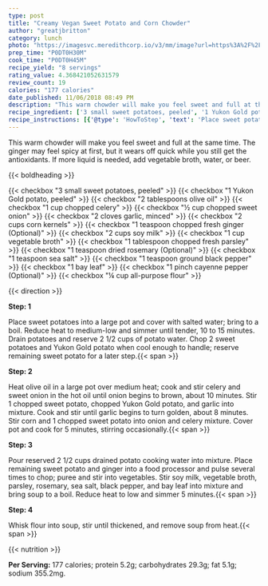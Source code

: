 ```yaml
---
type: post
title: "Creamy Vegan Sweet Potato and Corn Chowder"
author: "greatjbritton"
category: lunch
photo: "https://imagesvc.meredithcorp.io/v3/mm/image?url=https%3A%2F%2Fimages.media-allrecipes.com%2Fuserphotos%2F970835.jpg"
prep_time: "P0DT0H30M"
cook_time: "P0DT0H45M"
recipe_yield: "8 servings"
rating_value: 4.368421052631579
review_count: 19
calories: "177 calories"
date_published: 11/06/2018 08:49 PM
description: "This warm chowder will make you feel sweet and full at the same time. The ginger may feel spicy at first, but it wears off quick while you still get the antioxidants. If more liquid is needed, add vegetable broth, water, or beer."
recipe_ingredient: ['3 small sweet potatoes, peeled', '1 Yukon Gold potato, peeled ', '2 tablespoons olive oil', '1 cup chopped celery', '½ cup chopped sweet onion', '2 cloves garlic, minced', '2 cups corn kernels', '1 teaspoon chopped fresh ginger', '2 cups soy milk', '1 cup vegetable broth', '1 tablespoon chopped fresh parsley', '1 teaspoon dried rosemary', '1 teaspoon sea salt', '1 teaspoon ground black pepper', '1 bay leaf', '1 pinch cayenne pepper', '¼ cup all-purpose flour']
recipe_instructions: [{'@type': 'HowToStep', 'text': 'Place sweet potatoes into a large pot and cover with salted water; bring to a boil. Reduce heat to medium-low and simmer until tender, 10 to 15 minutes. Drain potatoes and reserve 2 1/2 cups of potato water. Chop 2 sweet potatoes and Yukon Gold potato when cool enough to handle; reserve remaining sweet potato for a later step.\n'}, {'@type': 'HowToStep', 'text': 'Heat olive oil in a large pot over medium heat; cook and stir celery and sweet onion in the hot oil until onion begins to brown, about 10 minutes. Stir 1 chopped sweet potato, chopped Yukon Gold potato, and garlic into mixture. Cook and stir until garlic begins to turn golden, about 8 minutes. Stir corn and 1 chopped sweet potato into onion and celery mixture. Cover pot and cook for 5 minutes, stirring occasionally.\n'}, {'@type': 'HowToStep', 'text': 'Pour reserved 2 1/2 cups drained potato cooking water into mixture. Place remaining sweet potato and ginger into a food processor and pulse several times to chop; puree and stir into vegetables. Stir soy milk, vegetable broth, parsley, rosemary, sea salt, black pepper, and bay leaf into mixture and bring soup to a boil. Reduce heat to low and simmer 5 minutes.\n'}, {'@type': 'HowToStep', 'text': 'Whisk flour into soup, stir until thickened, and remove soup from heat.\n'}]
---
```


This warm chowder will make you feel sweet and full at the same time. The ginger may feel spicy at first, but it wears off quick while you still get the antioxidants. If more liquid is needed, add vegetable broth, water, or beer. 

{{< boldheading >}}

{{< checkbox "3 small sweet potatoes, peeled" >}}
{{< checkbox "1  Yukon Gold potato, peeled" >}}
{{< checkbox "2 tablespoons olive oil" >}}
{{< checkbox "1 cup chopped celery" >}}
{{< checkbox "½ cup chopped sweet onion" >}}
{{< checkbox "2 cloves garlic, minced" >}}
{{< checkbox "2 cups corn kernels" >}}
{{< checkbox "1 teaspoon chopped fresh ginger  (Optional)" >}}
{{< checkbox "2 cups soy milk" >}}
{{< checkbox "1 cup vegetable broth" >}}
{{< checkbox "1 tablespoon chopped fresh parsley" >}}
{{< checkbox "1 teaspoon dried rosemary  (Optional)" >}}
{{< checkbox "1 teaspoon sea salt" >}}
{{< checkbox "1 teaspoon ground black pepper" >}}
{{< checkbox "1  bay leaf" >}}
{{< checkbox "1 pinch cayenne pepper  (Optional)" >}}
{{< checkbox "¼ cup all-purpose flour" >}}


{{< direction >}}

**Step: 1**

Place sweet potatoes into a large pot and cover with salted water; bring to a boil. Reduce heat to medium-low and simmer until tender, 10 to 15 minutes. Drain potatoes and reserve 2 1/2 cups of potato water. Chop 2 sweet potatoes and Yukon Gold potato when cool enough to handle; reserve remaining sweet potato for a later step.{{< span >}}

**Step: 2**

Heat olive oil in a large pot over medium heat; cook and stir celery and sweet onion in the hot oil until onion begins to brown, about 10 minutes. Stir 1 chopped sweet potato, chopped Yukon Gold potato, and garlic into mixture. Cook and stir until garlic begins to turn golden, about 8 minutes. Stir corn and 1 chopped sweet potato into onion and celery mixture. Cover pot and cook for 5 minutes, stirring occasionally.{{< span >}}

**Step: 3**

Pour reserved 2 1/2 cups drained potato cooking water into mixture. Place remaining sweet potato and ginger into a food processor and pulse several times to chop; puree and stir into vegetables. Stir soy milk, vegetable broth, parsley, rosemary, sea salt, black pepper, and bay leaf into mixture and bring soup to a boil. Reduce heat to low and simmer 5 minutes.{{< span >}}

**Step: 4**

Whisk flour into soup, stir until thickened, and remove soup from heat.{{< span >}}

{{< nutrition >}}

**Per Serving:** 177 calories; protein 5.2g; carbohydrates 29.3g; fat 5.1g; sodium 355.2mg.